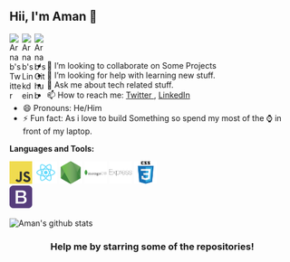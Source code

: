 ## Hii, I'm Aman 👋
<div>
<a href="https://twitter.com/aman_tiwari1">
  <img align="left" alt="Arnab's Twitter" width="22px" src="https://cdn.jsdelivr.net/npm/simple-icons@v3/icons/twitter.svg" />
</a>
<a href="https://www.linkedin.com/in/aman-tiwari1">
  <img align="left" alt="Arnab's Linkdein" width="22px" src="https://cdn.jsdelivr.net/npm/simple-icons@v3/icons/linkedin.svg" />
</a>
<a href="https://github.com/amantiwari1">
  <img align="left" alt="Arnab's Github" width="22px" src="https://cdn.jsdelivr.net/npm/simple-icons@v3/icons/github.svg" />
</a>
</div>

<br/>
<br/>

- 👯 I’m looking to collaborate on Some Projects
- 🤔 I’m looking for help with learning new stuff.
- 💬 Ask me about  tech related stuff.
- 📫 How to reach me: [Twitter ](https://twitter.com/aman_tiwari1) , [LinkedIn ](https://www.linkedin.com/in/aman-tiwari1/)
- 😄 Pronouns: He/Him
- ⚡ Fun fact: As i love to build Something so spend my most of the  ⌚ in front of my laptop.


**Languages and Tools:**  



<code><img height="40" src="https://raw.githubusercontent.com/github/explore/80688e429a7d4ef2fca1e82350fe8e3517d3494d/topics/javascript/javascript.png"></code>
<code><img height="40" src="https://raw.githubusercontent.com/github/explore/80688e429a7d4ef2fca1e82350fe8e3517d3494d/topics/react/react.png"></code>
<code><img height="40" src="https://raw.githubusercontent.com/github/explore/80688e429a7d4ef2fca1e82350fe8e3517d3494d/topics/nodejs/nodejs.png"></code>
<code><img height="40" src="https://raw.githubusercontent.com/github/explore/80688e429a7d4ef2fca1e82350fe8e3517d3494d/topics/mongodb/mongodb.png"></code>
<code><img height="40" src="https://raw.githubusercontent.com/github/explore/80688e429a7d4ef2fca1e82350fe8e3517d3494d/topics/express/express.png"></code>
<code><img height="40" src="https://raw.githubusercontent.com/github/explore/80688e429a7d4ef2fca1e82350fe8e3517d3494d/topics/css/css.png"></code>    
<code><img height="40" src="https://raw.githubusercontent.com/github/explore/80688e429a7d4ef2fca1e82350fe8e3517d3494d/topics/bootstrap/bootstrap.png"></code>    



<div align="center>
 <a href="https://github.com/amantiwari1"> 
 <img align="center" src="https://github-readme-stats.vercel.app/api?username=amantiwari1&show_icons=true&theme=dark&line_height=27" alt="Aman's github stats"/>
</a>


<div align="center">

### Help me by starring some of the repositories!

</div>
